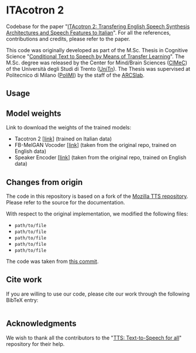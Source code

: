 # ITAcotron 2

Codebase for the paper "[ITAcotron 2: Transfering English Speech Synthesis Architectures and Speech Features to Italian]()".
For all the references, contributions and credits, please refer to the paper.

This code was originally developed as part of the M.Sc. Thesis in Cognitive Science "[Conditional Text to Speech by Means of Transfer Learning]()".
The M.Sc. degree was released by the Center for Mind/Brain Sciences ([CIMeC](https://www.cimec.unitn.it)) of the Università degli Studi di Trento ([UniTn](https://www.unitn.it)).
The Thesis was supervised at Politecnico di Milano ([PoliMI](https://www.polimi.it)) by the staff of the [ARCSlab](https://arcslab.dei.polimi.it).

## Usage

## Model weights

Link to download the weights of the trained models:
- Tacotron 2 [[link]()] (trained on Italian data)
- FB-MelGAN Vocoder [[link]()] (taken from the original repo, trained on English data)
- Speaker Encoder [[link]()] (taken from the original repo, trained on English data)

## Changes from origin

The code in this repository is based on a fork of the [Mozilla TTS repository](https://github.com/mozilla/TTS).
Please refer to the source for the documentation.

With respect to the original implementation, we modified the following files:
- `path/to/file`
- `path/to/file`
- `path/to/file`
- `path/to/file`
- `path/to/file`

The code was taken from [this commit](https://github.com/mozilla/TTS/tree/2136433).

## Cite work

If you are willing to use our code, please cite our work through the following BibTeX entry:
```latex
``` 

## Acknowledgments

We wish to thank all the contributors to the "[TTS: Text-to-Speech for all](https://github.com/mozilla/TTS)" repository for their help. 
